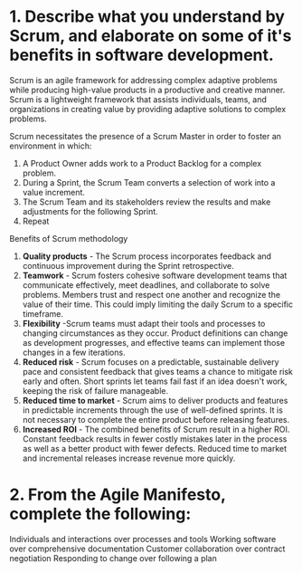 # 1. Describe what you understand by Scrum, and elaborate on some of it's benefits in software development.

Scrum is an agile framework for addressing complex adaptive problems while producing high-value products in a productive and creative manner.
Scrum is a lightweight framework that assists individuals, teams, and organizations in creating value by providing adaptive solutions to complex problems.

Scrum necessitates the presence of a Scrum Master in order to foster an environment in which:
1. A Product Owner adds work to a Product Backlog for a complex problem.
2. During a Sprint, the Scrum Team converts a selection of work into a value increment.
3. The Scrum Team and its stakeholders review the results and make adjustments for the following Sprint.
4. Repeat

Benefits of Scrum methodology
1. __Quality products__ - The Scrum process incorporates feedback and continuous improvement during the Sprint retrospective. 
2. __Teamwork__ - Scrum fosters cohesive software development teams that communicate effectively, meet deadlines, and collaborate to solve problems. Members trust and respect one another and recognize the value of their time. This could imply limiting the daily Scrum to a specific timeframe. 
3. __Flexibility__ -Scrum teams must adapt their tools and processes to changing circumstances as they occur. Product definitions can change as development progresses, and effective teams can implement those changes in a few iterations.
4. __Reduced risk__ - Scrum focuses on a predictable, sustainable delivery pace and consistent feedback that gives teams a chance to mitigate risk early and often. Short sprints let teams fail fast if an idea doesn't work, keeping the risk of failure manageable.
5. __Reduced time to market__ - Scrum aims to deliver products and features in predictable increments through the use of well-defined sprints. It is not necessary to complete the entire product before releasing features. 
6. __Increased ROI__ - The combined benefits of Scrum result in a higher ROI. Constant feedback results in fewer costly mistakes later in the process as well as a better product with fewer defects. Reduced time to market and incremental releases increase revenue more quickly.


# 2. From the Agile Manifesto, complete the following: 

Individuals and interactions over processes and tools
Working software over comprehensive documentation
Customer collaboration over contract negotiation
Responding to change over following a plan

